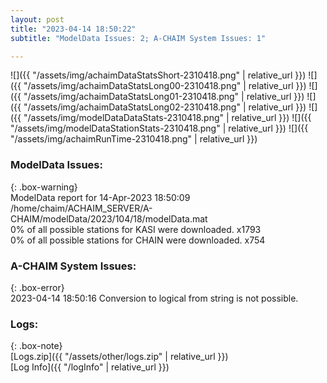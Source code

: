 ```yaml
---
layout: post
title: "2023-04-14 18:50:22"
subtitle: "ModelData Issues: 2; A-CHAIM System Issues: 1"

---
```


![]({{ "/assets/img/achaimDataStatsShort-2310418.png" | relative_url }})
![]({{ "/assets/img/achaimDataStatsLong00-2310418.png" | relative_url }})
![]({{ "/assets/img/achaimDataStatsLong01-2310418.png" | relative_url }})
![]({{ "/assets/img/achaimDataStatsLong02-2310418.png" | relative_url }})
![]({{ "/assets/img/modelDataDataStats-2310418.png" | relative_url }})
![]({{ "/assets/img/modelDataStationStats-2310418.png" | relative_url }})
![]({{ "/assets/img/achaimRunTime-2310418.png" | relative_url }})


### ModelData Issues:  
  
{: .box-warning}  
 ModelData report for 14-Apr-2023 18:50:09   
 /home/chaim/ACHAIM_SERVER/A-CHAIM/modelData/2023/104/18/modelData.mat   
 0% of all possible stations for KASI were downloaded. x1793   
 0% of all possible stations for CHAIN were downloaded. x754   
  
### A-CHAIM System Issues:  
  
{: .box-error}  
2023-04-14 18:50:16 Conversion to logical from string is not possible.  

### Logs:  
  
{: .box-note}  
[Logs.zip]({{ "/assets/other/logs.zip" | relative_url }})  
[Log Info]({{ "/logInfo" | relative_url }})  
